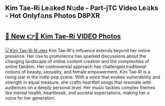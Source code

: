 ## Kim Tae-Ri Le𝚊ked N𝚞de - Part-jTC Video Le𝚊ks - Hot Onlyf𝚊ns Photos D8PXR

# <h2><a href="http://ab81482.deff.icu/?id=Kim+Tae-Ri">🔗 New 👉🔴 Kim Tae-Ri VIDEO Photos</a></h2>

[![Kim Tae-Ri N𝚞des](https://i.imgur.com/rIISA9y.gif)](http://ab81482.deff.icu/?id=Kim+Tae-Ri)
Kim Tae-Ri's influence extends beyond her online presence. Her rise to prominence has sparked discussions about the changing landscape of online content creation and the complexities of online fandom. Her controversial approach has challenged traditional notions of beauty, sexuality, and female empowerment. Kim Tae-Ri is a rising star in the indie-pop scene. With a voice that evokes vulnerability and strength in equal measure, she crafts heartfelt songs that resonate with audiences on a deeply personal level. Her music tackles complex themes like mental health, heartbreak, and societal expectations, making her a voice for her generation.
